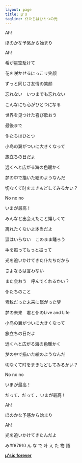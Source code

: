 ```yaml
---
layout: page
title: μ's
tagline: 仆たちはひとつの光
---
```


Ah!

ほのかな予感から始まり

Ah!

希が星空駈けて

花を咲かせるにっこリ笑颜

ずっと同じさ友情の笑颜

忘れない　いつまでも忘れない

こんなにも心がひとつになる

世界を见つけた喜び歌おう

最後まで

仆たちはひとつ

小鸟の翼がついに大きくなって

旅立ちの日だよ

远くへと広がる海の色暖かく

梦の中で描いた絵のようなんだ

切なくて时をまきもどしてみるかい？

No no no

いまが最高！

みんなと出会えたこと嬉しくて

离れたくないよ本当だよ

涙はいらない　このまま踊ろう

手を振ってもっと振って

光を追いかけてきた仆たちだから

さよならは言わない

また会おう　呼んでくれるかい？

仆たちのこと

素敌だった未来に繋がった梦

梦の未来　君と仆のLive and Life

小鸟の翼がついに大きくなって

旅立ちの日だよ

远くへと広がる海の色暖かく

梦の中で描いた絵のようなんだ

切なくて时をまきもどしてみるかい？

No no no

いまが最高！

だって、だって 、いまが最高！

Ah!

ほのかな予感から始まり

Ah!

光を追いかけてきたんだよ

み#f87910 ん な で 叶 え た 物 語

[**μ'sic forever**](https://lovelive.ws)

